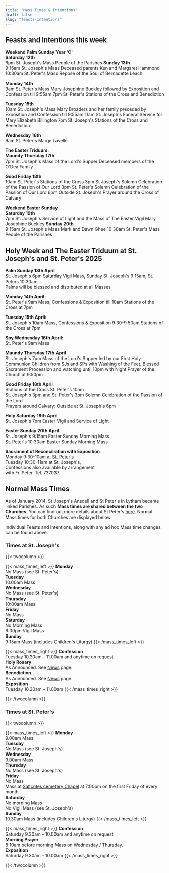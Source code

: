 ```yaml
---
title: "Mass Times & Intentions"
draft: false
slug: "feasts-intentions"
---
```


## Feasts and Intentions this week  

**Weekend Palm Sunday Year 'C'**  
**Saturday 12th**  
6pm St. Joseph's Mass People of the Parishes
**Sunday 13th**  
9:15am St. Joseph's Mass Deceased parents Ken and Margaret Hammond 
10:30am St. Peter's Mass Repose of the Soul of Bernadette Leach

**Monday 14th**  
9am St. Peter's Mass Mary Josephine Buckley followed by Exposition and Confession till 9:55am 
7pm St. Peter's Stations of the Cross and Benediction

**Tuesday 15th**  
10am St. Joseph's Mass Mary Broaders and her family preceded by Exposition and Confession till 9:55am
11am St. Joseph's Funeral Service for Mary Elizabeth Billington
7pm St. Joseph's Stations of the Cross and Benediction

**Wednesday 16th**  
9am St. Peter's Marge Lavelle

**The Easter Triduum:**  
**Maundy Thursday 17th**  
7pm St. Joseph's Mass of the Lord's Supper Deceased members of the O'Dea Family

**Good Friday 18th**  
10am St. Peter's Stations of the Cross
3pm St Joseph's Solemn Celebration of the Passion of Our Lord
3pm St. Peter's Solemn Celebration of the Passion of Our Lord
6pm Outside St. Joseph's Prayer around the Cross of Calvary

**Weekend Easter Sunday**  
**Saturday 19th**  
7pm St. Joseph's Service of Light and the Mass of The Easter Vigil Mary Josephine Buckley
**Sunday 20th**  
9:15am St. Joseph's Mass Mark and Dawn Ghee
10:30am St. Peter's Mass People of the Parishes

## Holy Week and The Easter Triduum at St. Joseph's and St. Peter's 2025

**Palm Sunday 13th April**  
St. Joseph's 6pm Saturday Vigil Mass, Sunday St. Joseph's 9:15am, St. Peters 10:30am  
Palms will be blessed and distributed at all Masses  

**Monday 14th April:**  
St. Peter's 9am Mass, Confessions & Exposition till 10am Stations of the Cross at 7pm  

**Tuesday 15th April:**  
St. Joseph's 10am Mass, Confessions & Exposition 9:30-9:50am Stations of the Cross at 7pm  

**Spy Wednesday 16th April:**  
St. Peter's 9am Mass  

**Maundy Thursday 17th April**  
St. Joseph's 7pm Mass of the Lord's Supper led by our First Holy Communion Children from SJs and SPs with Washing of the Feet, Blessed Sacrament Procession and watching until 10pm with Night Prayer of the Church at 9:50pm  

**Good Friday 18th April**  
Stations of the Cross St. Peter's 10am  
St. Joseph's 3pm and St. Peter's 3pm Solemn Celebration of the Passion of the Lord  
Prayers around Calvary: Outside at St. Joseph's 6pm  

**Holy Saturday 19th April**  
St. Joseph's 7pm Easter Vigil and Service of Light  

**Easter Sunday 20th April**  
St. Joseph's 9:15am Easter Sunday Morning Mass  
St. Peter's 10:30am Easter Sunday Morning Mass  
  
**Sacrament of Reconciliation with Exposition**  
Monday 9:30-10am at [St. Peter's](https://www.stpeterslytham.co.uk/)  
Tuesday 10:30-11am at St. Joseph's,  
Confessions also available by arrangement  
with Fr. Peter. Tel. 737037

## Normal Mass Times

As of January 2014, St Joseph's Ansdell and St Peter's in Lytham became linked Parishes. As such **Mass times are shared between the two Churches**. You can find out more details about St Peter's [here](https://www.stpeterslytham.co.uk/). Normal Mass times for both Churches are displayed below.

Individual Feasts and Intentions, along with any ad hoc Mass time changes, can be found above.

### Times at St. Joseph's

{{< twocolumn >}}

{{< mass_times_left >}}
**Monday**  
No Mass (see St. Peter's)  
**Tuesday**  
10.00am Mass  
**Wednesday**  
No Mass (see St. Peter's)  
**Thursday**  
10:00am Mass  
**Friday**  
No Mass  
**Saturday**  
No Morning Mass  
6:00pm Vigil Mass  
**Sunday**  
9:15am Mass (includes Children's Liturgy)
{{< /mass_times_left >}}

{{< mass_times_right >}}
**Confession**  
Tuesday 10.30am – 11.00am and anytime on request  
**Holy Rosary**  
As Announced. See [News](/news) page.  
**Benediction**  
As Announced. See [News](/news) page.  
**Exposition**  
Tuesday 10.30am – 11.00am
{{< /mass_times_right >}}

{{< /twocolumn >}}

### Times at St. Peter's

{{< twocolumn >}}

{{< mass_times_left >}}
**Monday**  
9.00am Mass  
**Tuesday**  
No Mass (see St. Joseph's)  
**Wednesday**  
9.00am Mass  
**Thursday**  
No Mass (see St. Joseph's)  
**Friday**  
No Mass  
Mass at [Saltcotes cemetery Chapel](https://goo.gl/maps/McT83) at 7:00pm on the first Friday of every month.  
**Saturday**  
No morning Mass  
No Vigil Mass (see St. Joseph's)  
**Sunday**  
10.30am Mass (includes Children's Liturgy)
{{< /mass_times_left >}}

{{< mass_times_right >}}
**Confession**  
Saturday 9.30am – 10.00am and anytime on request  
**Morning Prayer**  
8:10am before morning Mass on Wednesday / Thursday.  
**Exposition**  
Saturday 9.30am – 10.00am
{{< /mass_times_right >}}

{{< /twocolumn >}}
